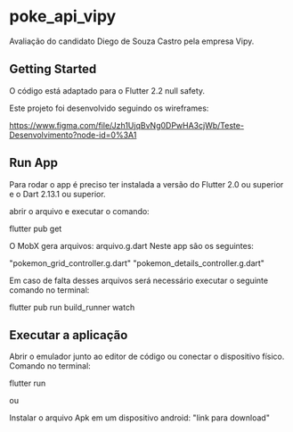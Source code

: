 # poke_api_vipy
 Avaliação do candidato Diego de Souza Castro pela empresa Vipy.

## Getting Started
O código está adaptado para o Flutter 2.2 null safety.

Este projeto foi desenvolvido seguindo os wireframes:

https://www.figma.com/file/Jzh1UjqBvNg0DPwHA3cjWb/Teste-Desenvolvimento?node-id=0%3A1

## Run App
Para rodar o app é preciso ter instalada a versão do Flutter 2.0 ou superior
e o Dart 2.13.1 ou superior.

abrir o arquivo e executar o comando:

flutter pub get

O MobX gera arquivos: arquivo.g.dart
Neste app são os seguintes:

 "pokemon_grid_controller.g.dart"
 "pokemon_details_controller.g.dart"

Em caso de falta desses arquivos será necessário executar o seguinte comando
no terminal:

flutter pub run build_runner watch

## Executar a aplicação

Abrir o emulador junto ao editor de código ou conectar o dispositivo físico.
Comando no terminal:

flutter run

ou

Instalar o arquivo Apk em um dispositivo android:
"link para download"



